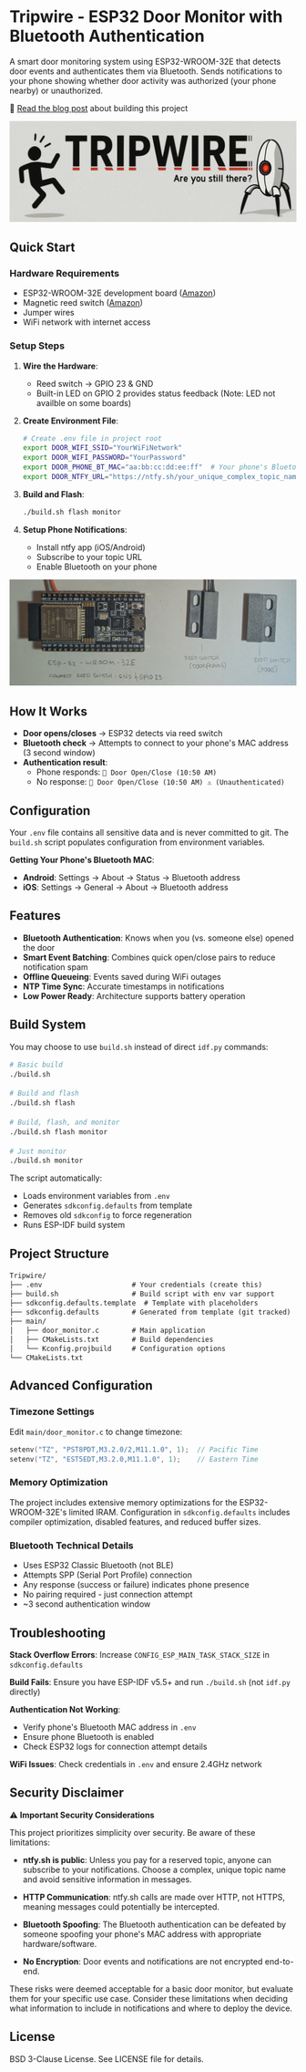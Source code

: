 # Tripwire - ESP32 Door Monitor with Bluetooth Authentication

A smart door monitoring system using ESP32-WROOM-32E that detects door events and authenticates them via Bluetooth. Sends notifications to your phone showing whether door activity was authorized (your phone nearby) or unauthorized.

📝 [Read the blog post](https://konukoii.com/blog/2025/10/15/vibecoding-an-esp32-door-monitor/) about building this project

![Tripwire Banner](Tripwire_Banner.png)

## Quick Start

### Hardware Requirements
- ESP32-WROOM-32E development board ([Amazon](https://www.amazon.com/dp/B09MQJWQN2))
- Magnetic reed switch ([Amazon](https://www.amazon.com/dp/B09ZTP1S4Q))
- Jumper wires
- WiFi network with internet access

### Setup Steps

1. **Wire the Hardware**:
   - Reed switch → GPIO 23 & GND
   - Built-in LED on GPIO 2 provides status feedback (Note: LED not availble on some boards)

2. **Create Environment File**:
   ```bash
   # Create .env file in project root
   export DOOR_WIFI_SSID="YourWiFiNetwork"
   export DOOR_WIFI_PASSWORD="YourPassword"
   export DOOR_PHONE_BT_MAC="aa:bb:cc:dd:ee:ff"  # Your phone's Bluetooth MAC
   export DOOR_NTFY_URL="https://ntfy.sh/your_unique_complex_topic_name"
   ```

3. **Build and Flash**:
   ```bash
   ./build.sh flash monitor
   ```

4. **Setup Phone Notifications**:
   - Install ntfy app (iOS/Android)
   - Subscribe to your topic URL
   - Enable Bluetooth on your phone

![Example Gear Setup](setup.jpg)

## How It Works

- **Door opens/closes** → ESP32 detects via reed switch
- **Bluetooth check** → Attempts to connect to your phone's MAC address (3 second window)
- **Authentication result**:
  - Phone responds: `🚪 Door Open/Close (10:50 AM)`
  - No response: `🚪 Door Open/Close (10:50 AM) ⚠️ (Unauthenticated)`

## Configuration

Your `.env` file contains all sensitive data and is never committed to git. The `build.sh` script populates configuration from environment variables.

**Getting Your Phone's Bluetooth MAC**:
- **Android**: Settings → About → Status → Bluetooth address
- **iOS**: Settings → General → About → Bluetooth address

## Features

- **Bluetooth Authentication**: Knows when you (vs. someone else) opened the door
- **Smart Event Batching**: Combines quick open/close pairs to reduce notification spam
- **Offline Queueing**: Events saved during WiFi outages
- **NTP Time Sync**: Accurate timestamps in notifications
- **Low Power Ready**: Architecture supports battery operation

## Build System

You may choose to use `build.sh` instead of direct `idf.py` commands:

```bash
# Basic build
./build.sh

# Build and flash
./build.sh flash

# Build, flash, and monitor
./build.sh flash monitor

# Just monitor
./build.sh monitor
```

The script automatically:
- Loads environment variables from `.env`
- Generates `sdkconfig.defaults` from template
- Removes old `sdkconfig` to force regeneration
- Runs ESP-IDF build system

## Project Structure

```
Tripwire/
├── .env                      # Your credentials (create this)
├── build.sh                  # Build script with env var support
├── sdkconfig.defaults.template  # Template with placeholders
├── sdkconfig.defaults        # Generated from template (git tracked)
├── main/
│   ├── door_monitor.c        # Main application
│   ├── CMakeLists.txt        # Build dependencies
│   └── Kconfig.projbuild     # Configuration options
└── CMakeLists.txt
```

## Advanced Configuration

### Timezone Settings
Edit `main/door_monitor.c` to change timezone:
```c
setenv("TZ", "PST8PDT,M3.2.0/2,M11.1.0", 1);  // Pacific Time
setenv("TZ", "EST5EDT,M3.2.0,M11.1.0", 1);    // Eastern Time
```

### Memory Optimization
The project includes extensive memory optimizations for the ESP32-WROOM-32E's limited IRAM. Configuration in `sdkconfig.defaults` includes compiler optimization, disabled features, and reduced buffer sizes.

### Bluetooth Technical Details
- Uses ESP32 Classic Bluetooth (not BLE)
- Attempts SPP (Serial Port Profile) connection
- Any response (success or failure) indicates phone presence
- No pairing required - just connection attempt
- ~3 second authentication window

## Troubleshooting

**Stack Overflow Errors**: Increase `CONFIG_ESP_MAIN_TASK_STACK_SIZE` in `sdkconfig.defaults`

**Build Fails**: Ensure you have ESP-IDF v5.5+ and run `./build.sh` (not `idf.py` directly)

**Authentication Not Working**:
- Verify phone's Bluetooth MAC address in `.env`
- Ensure phone Bluetooth is enabled
- Check ESP32 logs for connection attempt details

**WiFi Issues**: Check credentials in `.env` and ensure 2.4GHz network

## Security Disclaimer

⚠️ **Important Security Considerations**

This project prioritizes simplicity over security. Be aware of these limitations:

- **ntfy.sh is public**: Unless you pay for a reserved topic, anyone can subscribe to your notifications. Choose a complex, unique topic name and avoid sensitive information in messages.

- **HTTP Communication**: ntfy.sh calls are made over HTTP, not HTTPS, meaning messages could potentially be intercepted.

- **Bluetooth Spoofing**: The Bluetooth authentication can be defeated by someone spoofing your phone's MAC address with appropriate hardware/software.

- **No Encryption**: Door events and notifications are not encrypted end-to-end.

These risks were deemed acceptable for a basic door monitor, but evaluate them for your specific use case. Consider these limitations when deciding what information to include in notifications and where to deploy the device.

## License

BSD 3-Clause License. See LICENSE file for details.
